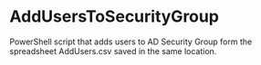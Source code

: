 # AddUsersToSecurityGroup
PowerShell script that adds users to AD Security Group form the spreadsheet AddUsers.csv saved in the same location.
